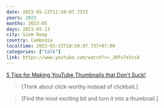 ```yaml
---
date: 2023-05-13T11:50:07.737Z
years: 2023
months: 2023-05
days: 2023-05-13
city: Siem Reap
country: Cambodia
localtime: 2023-05-13T18:50:07.737+07:00
categories: ["talk"]
link: https://www.youtube.com/watch?v=_JKFv7eVss8
---
```

[5 Tips for Making YouTube Thumbnails that Don't Suck!](https://www.youtube.com/watch?v=_JKFv7eVss8)

> [Think about click-worthy instead of clickbait.]

> [Find the most exciting bit and turn it into a thumbnail.]
